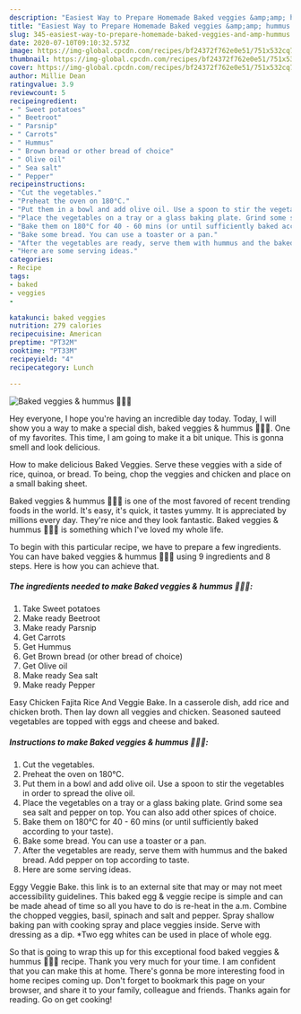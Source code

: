 ```yaml
---
description: "Easiest Way to Prepare Homemade Baked veggies &amp;amp; hummus 🥕🍠🥔"
title: "Easiest Way to Prepare Homemade Baked veggies &amp;amp; hummus 🥕🍠🥔"
slug: 345-easiest-way-to-prepare-homemade-baked-veggies-and-amp-hummus
date: 2020-07-10T09:10:32.573Z
image: https://img-global.cpcdn.com/recipes/bf24372f762e0e51/751x532cq70/baked-veggies-hummus-🥕🍠🥔-recipe-main-photo.jpg
thumbnail: https://img-global.cpcdn.com/recipes/bf24372f762e0e51/751x532cq70/baked-veggies-hummus-🥕🍠🥔-recipe-main-photo.jpg
cover: https://img-global.cpcdn.com/recipes/bf24372f762e0e51/751x532cq70/baked-veggies-hummus-🥕🍠🥔-recipe-main-photo.jpg
author: Millie Dean
ratingvalue: 3.9
reviewcount: 5
recipeingredient:
- " Sweet potatoes"
- " Beetroot"
- " Parsnip"
- " Carrots"
- " Hummus"
- " Brown bread or other bread of choice"
- " Olive oil"
- " Sea salt"
- " Pepper"
recipeinstructions:
- "Cut the vegetables."
- "Preheat the oven on 180°C."
- "Put them in a bowl and add olive oil. Use a spoon to stir the vegetables in order to spread the olive oil."
- "Place the vegetables on a tray or a glass baking plate. Grind some sea sea salt and pepper on top. You can also add other spices of choice."
- "Bake them on 180°C for 40 - 60 mins (or until sufficiently baked according to your taste)."
- "Bake some bread. You can use a toaster or a pan."
- "After the vegetables are ready, serve them with hummus and the baked bread. Add pepper on top according to taste."
- "Here are some serving ideas."
categories:
- Recipe
tags:
- baked
- veggies
- 

katakunci: baked veggies  
nutrition: 279 calories
recipecuisine: American
preptime: "PT32M"
cooktime: "PT33M"
recipeyield: "4"
recipecategory: Lunch

---
```



![Baked veggies &amp; hummus 🥕🍠🥔](https://img-global.cpcdn.com/recipes/bf24372f762e0e51/751x532cq70/baked-veggies-hummus-🥕🍠🥔-recipe-main-photo.jpg)

Hey everyone, I hope you're having an incredible day today. Today, I will show you a way to make a special dish, baked veggies &amp; hummus 🥕🍠🥔. One of my favorites. This time, I am going to make it a bit unique. This is gonna smell and look delicious.

How to make delicious Baked Veggies. Serve these veggies with a side of rice, quinoa, or bread. To being, chop the veggies and chicken and place on a small baking sheet.

Baked veggies &amp; hummus 🥕🍠🥔 is one of the most favored of recent trending foods in the world. It's easy, it's quick, it tastes yummy. It is appreciated by millions every day. They're nice and they look fantastic. Baked veggies &amp; hummus 🥕🍠🥔 is something which I've loved my whole life.


To begin with this particular recipe, we have to prepare a few ingredients. You can have baked veggies &amp; hummus 🥕🍠🥔 using 9 ingredients and 8 steps. Here is how you can achieve that.

<!--inarticleads1-->

##### The ingredients needed to make Baked veggies &amp; hummus 🥕🍠🥔:

1. Take  Sweet potatoes
1. Make ready  Beetroot
1. Make ready  Parsnip
1. Get  Carrots
1. Get  Hummus
1. Get  Brown bread (or other bread of choice)
1. Get  Olive oil
1. Make ready  Sea salt
1. Make ready  Pepper


Easy Chicken Fajita Rice And Veggie Bake. In a casserole dish, add rice and chicken broth. Then lay down all veggies and chicken. Seasoned sauteed vegetables are topped with eggs and cheese and baked. 

<!--inarticleads2-->

##### Instructions to make Baked veggies &amp; hummus 🥕🍠🥔:

1. Cut the vegetables.
1. Preheat the oven on 180°C.
1. Put them in a bowl and add olive oil. Use a spoon to stir the vegetables in order to spread the olive oil.
1. Place the vegetables on a tray or a glass baking plate. Grind some sea sea salt and pepper on top. You can also add other spices of choice.
1. Bake them on 180°C for 40 - 60 mins (or until sufficiently baked according to your taste).
1. Bake some bread. You can use a toaster or a pan.
1. After the vegetables are ready, serve them with hummus and the baked bread. Add pepper on top according to taste.
1. Here are some serving ideas.


Eggy Veggie Bake. this link is to an external site that may or may not meet accessibility guidelines. This baked egg &amp; veggie recipe is simple and can be made ahead of time so all you have to do is re-heat in the a.m. Combine the chopped veggies, basil, spinach and salt and pepper. Spray shallow baking pan with cooking spray and place veggies inside. Serve with dressing as a dip. *Two egg whites can be used in place of whole egg. 

So that is going to wrap this up for this exceptional food baked veggies &amp; hummus 🥕🍠🥔 recipe. Thank you very much for your time. I am confident that you can make this at home. There's gonna be more interesting food in home recipes coming up. Don't forget to bookmark this page on your browser, and share it to your family, colleague and friends. Thanks again for reading. Go on get cooking!
